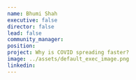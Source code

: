 ```yaml
---
name: Bhumi Shah
executive: false
director: false
lead: false
community_manager:   
position:  
project: Why is COVID spreading faster?
image: ../assets/default_exec_image.png
linkedin: 
---
```


